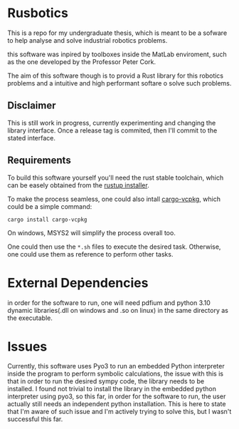 # Rusbotics

  This is a repo for my undergraduate thesis, which is meant to be a sofware to help analyse and solve industrial robotics problems.

  this software was inpired by toolboxes inside the MatLab enviroment, such as the one developed by the Professor Peter Cork.
  
  The aim of this software though is to provid a Rust library for this robotics problems and a intuitive and high performant softare o solve such problems.

## Disclaimer

This is still work in progress, currently experimenting and changing the library interface. Once a release tag is commited, then I'll commit to the stated interface.

## Requirements

To build this software yourself you'll need the rust stable toolchain, which can be easely obtained from the [rustup installer](https://rustup.rs/).

To make the process seamless, one could also intall [cargo-vcpkg](https://crates.io/crates/cargo-vcpkg), which could be a simple command:

```shell
cargo install cargo-vcpkg
```
On windows, MSYS2 will simplify the process overall too.

One could then use the `*.sh` files to execute the desired task. Otherwise, one could use them as reference to perform other tasks.

# External Dependencies

in order for the software to run, one will need pdfium and python 3.10 dynamic libraries(.dll on windows and .so on linux) in the same directory as the executable.

# Issues

Currently, this software uses Pyo3 to run an embedded Python interpreter inside the program to perform symbolic calculations, the issue with this is that in order to run the desired sympy code, the library needs to be installed. I found not trivial to install the library in the embedded python interpreter using pyo3, so this far, in order for the software to run, the user actually still needs an independent python installation. This is here to state that I'm aware of such issue and I'm actively trying to solve this, but I wasn't successful this far.







